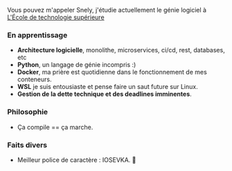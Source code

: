 Vous pouvez m'appeler Snely, j'étudie actuellement le génie logiciel à [L'École de technologie supérieure](https://www.etsmtl.ca/)

### En apprentissage  
- **Architecture logicielle**, monolithe, microservices, ci/cd, rest, databases, etc 
- **Python**, un langage de génie incompris :) 
- **Docker**, ma prière est quotidienne dans le fonctionnement de mes conteneurs.  
- **WSL** je suis entousiaste et pense faire un saut future sur Linux.
- **Gestion de la dette technique et des deadlines imminentes**.
  
### Philosophie
- Ça compile == ça marche. 

### Faits divers  
- Meilleur police de caractère : IOSEVKA. 🐐

<!---
dev-snely/dev-snely is a ✨ special ✨ repository because its `README.md` (this file) appears on your GitHub profile.
You can click the Preview link to take a look at your changes.
--->
